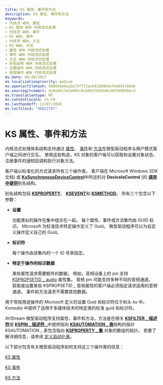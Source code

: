 ```yaml
---
title: KS 属性、事件和方法
description: KS 属性、事件和方法
keywords:
- 内核流 WDK，属性
- KS 属性 WDK 内核流式处理
- 内核流 WDK，事件
- KS WDK，事件
- 内核流 WDK，方法
- KS WDK，方法
- 属性 WDK 内核流式处理
- 事件 WDK 内核流式处理
- 方法 WDK 内核流式处理
- 别名结构 WDK 内核流式处理
- 设置操作 WDK 内核流式处理
- 获取操作 WDK 内核流式处理
ms.date: 04/20/2017
ms.localizationpriority: medium
ms.openlocfilehash: 9d004da9a1de73f772ac643d9963ef44047c6b4b
ms.sourcegitcommit: 418e6617e2a695c9cb4b37b5b60e264760858acd
ms.translationtype: MT
ms.contentlocale: zh-CN
ms.lasthandoff: 12/07/2020
ms.locfileid: "96821797"
---
```

# <a name="ks-properties-events-and-methods"></a>KS 属性、事件和方法





内核流式处理体系结构支持通过 [属性](ks-properties.md)、 [事件](ks-events.md)和 [方法](ks-methods.md)在微型驱动程序与用户模式客户端之间进行交互。 使用这些构造，KS 对象的客户端可以获取和设置对象状态、注册事件的通知回调和执行对象方法。

客户端以标准化的方式请求所有三个操作类。 客户端在 Microsoft Windows SDK 文档) 或 [**KsSynchronousDeviceControl**](/windows-hardware/drivers/ddi/ksproxy/nf-ksproxy-kssynchronousdevicecontrol)中所述的对 **DeviceIoControl** (的 [**调用中提供**](/windows-hardware/drivers/ddi/ks/ns-ks-ksidentifier)别名结构。

别名结构包括 [**KSPROPERTY**](/windows-hardware/drivers/ddi/ks/ns-ks-ksidentifier)、 [**KSEVENT**](/previous-versions/ff561744(v=vs.85))和 [**KSMETHOD**](/previous-versions/ff563398(v=vs.85))。 所有三个包含以下参数：

-   **设置**

    功能类似的操作在集中组合在一起。 每个属性、事件或方法集均由 GUID 标识。 Microsoft 为标准技术特定操作定义了 Guid。 微型驱动程序可以为自定义操作定义自己的 Guid。

-   **标识符**

    每个操作由该集内的一个 ID 号来指定。

-   **特定于操作的标识数据**

    某些属性请求需要额外的数据。 例如，音频设备上的 pin 支持 [KSPROPSETID \_ audio](../audio/kspropsetid-audio.md) 属性集。 音频 pin 可能支持多种不同的音频通道。 获取或设置某些 KSPROPSETID \_ 音频属性的客户端必须指定请求适用的音频通道。 事件和方法请求不需要其他数据。

用于常规用途操作的 Microsoft 定义的设置 Guid 和标识符位于标头 *ks* 中。 *Ksmedia* 中提供了适用于多媒体技术的特定类的标准 guid 和标识符。

AVStream 微型驱动程序支持属性、事件和方法，方法是在相关 [**KSFILTER \_ 描述符**](/windows-hardware/drivers/ddi/ks/ns-ks-_ksfilter_descriptor)或 [**KSPIN \_ 描述符 \_**](/windows-hardware/drivers/ddi/ks/ns-ks-_kspin_descriptor_ex)中提供指向 [**KSAUTOMATION \_ 表**](/windows-hardware/drivers/ddi/ks/ns-ks-ksautomation_table_)结构的指针 KSAUTOMATION \_ 表包含指向 [**KSPROPERTY \_ 集**](/windows-hardware/drivers/ddi/ks/ns-ks-ksproperty_set) 对象的数组的指针。 若要了解详细信息，请参阅 [定义自动化表](defining-automation-tables.md)。

以下部分包含有关微型驱动程序如何支持这三个操作类的信息：

[KS 属性](ks-properties.md)

[KS 事件](ks-events.md)

[KS 方法](ks-methods.md)

 

